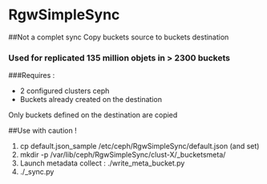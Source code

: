# RgwSimpleSync

##Not a complet sync
Copy buckets source to buckets destination

### Used for replicated 135 million objets in > 2300 buckets

###Requires :
 - 2 configured  clusters ceph
 - Buckets already created on the destination

Only buckets defined on the destination are copied

##Use with caution !

  1. cp default.json_sample /etc/ceph/RgwSimpleSync/default.json (and set)
  2. mkdir -p /var/lib/ceph/RgwSimpleSync/clust-X/_bucketsmeta/
  3. Launch metadata collect : ./write_meta_bucket.py
  4. ./_sync.py

